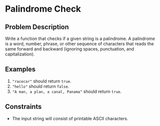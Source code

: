 # Palindrome Check

## Problem Description

Write a function that checks if a given string is a palindrome. A palindrome is a word, number, phrase, or other sequence of characters that reads the same forward and backward (ignoring spaces, punctuation, and capitalization).

## Examples

1. `"racecar"` should return `true`.
2. `"hello"` should return `false`.
3. `"A man, a plan, a canal, Panama"` should return `true`.

## Constraints

- The input string will consist of printable ASCII characters.

